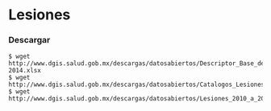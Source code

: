 
# Lesiones

### Descargar

    $ wget http://www.dgis.salud.gob.mx/descargas/datosabiertos/Descriptor_Base_de_Datos_LESIONES_2010-2014.xlsx
    $ wget http://www.dgis.salud.gob.mx/descargas/datosabiertos/Catalogos_Lesiones_2010_a_2014.zip
    $ wget http://www.dgis.salud.gob.mx/descargas/datosabiertos/Lesiones_2010_a_2014.zip
